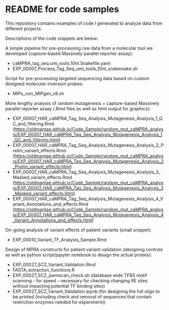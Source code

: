 # README for code samples

This repository contains examples of code I generated to analyze data from different projects.

Descriptions of the code snippets are below:

A simple pipeline for pre-processing raw data from a molecular tool we developed (capture-based Massively parallel reporter assay):
- caMPRA_tag_seq.umi_tools.10nt.Snakefile.yaml
- EXP_00007_Process_Tag_Seq_umi_tools_10nt_snakemake.sh

Script for pre-processing targeted sequencing data based on custom designed molecular inversion probes:
- MIPs_non_MIPgen_v8.sh

More lengthy analysis of random mutagenesis + capture-based Massively parallel reporter assay (.Rmd files as well as html output for graphics):
- EXP_00007_HAR_caMPRA_Tag_Seq_Analysis_Mutagenesis_Analysis_1_QC_and_filtering.Rmd
(https://oldmantae.github.io/Code_Sample/random_mut_caMPRA_analysis/EXP_00007_HAR_caMPRA_Tag_Seq_Analysis_Mutagenesis_Analysis_1_QC_and_filtering.html)
- EXP_00007_HAR_caMPRA_Tag_Seq_Analysis_Mutagenesis_Analysis_2_Prelim_variant_effects.Rmd
(https://oldmantae.github.io/Code_Sample/random_mut_caMPRA_analysis/EXP_00007_HAR_caMPRA_Tag_Seq_Analysis_Mutagenesis_Analysis_2_Prelim_variant_effects.html)
- EXP_00007_HAR_caMPRA_Tag_Seq_Analysis_Mutagenesis_Analysis_3_Masked_variant_effects.Rmd
(https://oldmantae.github.io/Code_Sample/random_mut_caMPRA_analysis/EXP_00007_HAR_caMPRA_Tag_Seq_Analysis_Mutagenesis_Analysis_3_Masked_variant_effects.html)
- EXP_00007_HAR_caMPRA_Tag_Seq_Analysis_Mutagenesis_Analysis_4_Variant_Annotations_and_effects.Rmd
(https://oldmantae.github.io/Code_Sample/random_mut_caMPRA_analysis/EXP_00007_HAR_caMPRA_Tag_Seq_Analysis_Mutagenesis_Analysis_4_Variant_Annotations_and_effects.html)

On-going analysis of variant effects of patient variants (small snippet):
- EXP_00010_Variant_TF_Analysis_Sample.Rmd

Design of MPRA constructs for patient variant validation (designing controls as well as python script/jupyter notebook to design the actual probes):
- EXP_00027_SCZ_Variant_Validation.Rmd
- FASTA_extraction_functions.R
- EXP_00027_SCZ_pwmscan_check.sh (database wide TFBS motif scanning - for speed - necessary for checking changing RE sites without impacting potential TF binding sites)
- EXP_00027_SCZ_Variant_Validation.ipynb (for designing the full oligo to be printed (including check and removal of sequences that contain restriction enzymes needed for experiment))
